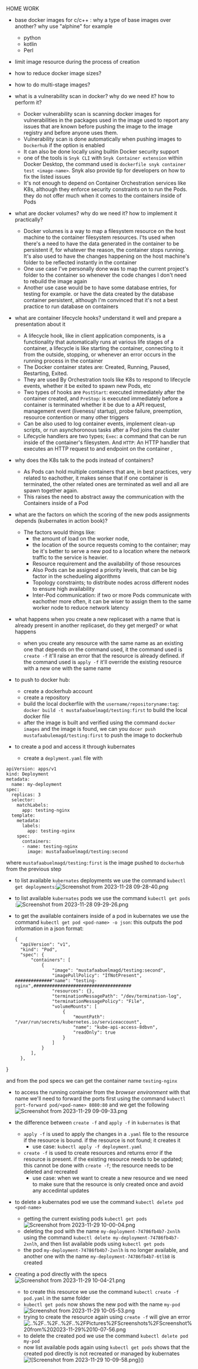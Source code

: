 HOME WORK

- base docker images for c/c++ : why a type of base images over another? why use "alphine" for example
	- python
	- kotlin
	- Perl
- limit image resource during the process of creation
- how to reduce docker image sizes?
- how to do multi-stage images?
- what is a vulnerability scan in docker? why do we need it? how to perform it?
	- Docker vulnerability scan is scanning docker images for vulnerabilities in the packages used in the image used to report any issues that are known before pushing the image to the image registry and before anyone uses them.
	- Vulnerability scan is done automatically when pushing images to `Dockerhub` if the option is enabled
	- It can also be done locally using builtin Docker security support 
	- one of the tools is `Snyk CLI` with `Snyk Container extension` within Docker Desktop, the command used is `dockerfile snyk container test <image-name>`. Snyk also provide tip for developers on how to fix the listed issues
	- It's not enough to depend on Container Orchestration services like K8s, although they enforce security constraints on to run the Pods. they do not offer much when it comes to the containers inside of Pods 



- what are docker volumes? why do we need it? how to implement it practically?
	- Docker volumes is a way to map a filesystem resource on the host machine to the container filesystem resources. I'ts used when there's a need to have the data generated in the container to be persistent if, for whatever the reason, the container stops running. It's also used to have the changes happening on the host machine's folder to be reflected instantly in the container
	- One use case I've personally done was to map the current project's folder to the container so whenever the code changes I don't need to rebuild the image again
	- Another use case would be to have some database entries, for testing for example. or have the data created by  the database container persistent, although I'm convinced that it's not a best practice to run database on containers  





- what are container lifecycle hooks? understand it well and prepare a presentation about it
	- A lifecycle hook, like in client application components, is a functionality that automatically runs at various life stages of a container, a lifecycle is like starting the container, connecting to it from the outside, stopping, or whenever an error occurs in the running process in the container
	- The Docker container states are: Created, Running, Paused, Restarting, Exited.
	- They are used By Orchestration tools like K8s to respond to lifecycle events, whether it be exited to spawn new Pods, etc
	- Two types of hooks are `PostStart`: executed immediately after the container created,  and `PreStop`: is executed immediately before a container is terminated whether it be due to a API request, management event (liveness/ startup), probe failure, preemption, resource contention or many other triggers 
	- Can be also used to log container events, implement clean-up scripts, or run asynchoronous tasks after a Pod joins the cluster
	- Lifecycle handlers are two types; `Exec`: a command that can be run inside of the container's filesystem.  And `HTTP`: An HTTP handler that executes an HTTP request to and endpoint on the container  , 


- why does the K8s talk to the pods instead of containers?
	- As Pods can hold multiple containers that are, in best practices, very related to eachother, it makes sense that if one container is terminated, the other related ones are terminated as well and all are spawn together again.
	- This raises the need to abstract away the communication with the Containers inside of a Pod



- what are the factors  on which the scoring of the new pods assignments depends (kubernates in action book)?
	- The factors would things like:
		- the amount of load on the worker node, 
		- the location of the source requests coming to the container; may be it's better to serve a new pod to a location where the network traffic to the service is heavier.
		- Resource requirement and the availability of those resources 
		- Also Pods can be assigned a priority levels, that can be big factor in the schedueling algorithms
		- Topology constraints; to distribute nodes across different nodes to ensure high availability 
		- Inter-Pod communication: if two or more Pods communicate with eachother more often, it can be wiser to assign them to the same worker node to reduce network latency



- what happens when you create a new replicaset with a name that is already present in another replicaset, do they get merged? or what happens
	- when you create any resource with the same name as an existing one that depends on the command used, it the command used is `create -f` it'll raise an error that the resource is already defined. if the command used is `apply -f` it'll override the existing resource with a new one with the same name




* to push to docker hub: 
	* create a dockerhub account 
	* create a repository
	* build the local dockerfile with the `username/repositoryname:tag`: `docker build -t mustafaabuelmagd/testing:first` to build the local docker file 
	* after the image is built and verified using the command `docker images` and the image is found, we can you ```docer push mustafaabulemagd/testing:first``` to push the image to dockerhub

* to create a pod and access it through kubernates
	* create a `deplyment.yaml` file with 
	
```
apiVersion: apps/v1
kind: Deployment
metadata:
  name: my-deployment
spec:
  replicas: 3
  selector:
    matchLabels:
      app: testing-nginx
  template:
    metadata:
      labels:
        app: testing-nginx
    spec:
      containers:
      - name: testing-nginx
        image: mustafaabuelmagd/testing:second

```
 where `mustafaabuelmagd/testing:first` is the image pushed to `dockerhub` from the previous step

* to list available `kubernates` deployments we use the command `kubectl get deployments`:![Screenshot from 2023-11-28 09-28-40.png](<Screenshot from 2023-11-28 09-28-40.png>)
* to list available `kubernates` pods we use the command `kubectl get pods` :![Screenshot from 2023-11-28 09-29-26.png](<Screenshot from 2023-11-28 09-29-26.png>)

* to get the available containers inside of a pod in kubernates we use the command `kubectl get pod <pod-name> -o json`: this outputs the pod information in a json format: 
  ```
  {
    "apiVersion": "v1",
    "kind": "Pod",
    "spec": {
        "containers": [
            {
                "image": "mustafaabuelmagd/testing:second",
                "imagePullPolicy": "IfNotPresent",
  ##############"name": "testing-nginx",#####################################
                "resources": {},
                "terminationMessagePath": "/dev/termination-log",
                "terminationMessagePolicy": "File",
                "volumeMounts": [
                    {
                        "mountPath": "/var/run/secrets/kubernetes.io/serviceaccount",
                        "name": "kube-api-access-8dbvn",
                        "readOnly": true
                    }
                ]
            }
        ],
    },
}

and from the pod specs we can get the container name `testing-nginx`
* to access the running container from the *browser environment* with that name we'll need to forward the ports first using the command `kubectl port-forward pod/<pod-name> 8080:80`  and we get the following ![Screenshot from 2023-11-29 09-09-33.png](<Screenshot from 2023-11-29 09-09-33.png>)
* the difference between `create -f` and `apply -f` in `kubernates` is that 
	* `apply -f` is used to apply the changes in a `.yaml` file to the resource if the resource is bound. if the resource is not found; it creates it 
		* use case: `kubectl apply -f deployment.yaml`
	* `create -f` is used to create resources and returns error if the resource is present. if the existing resource needs to be updated; this cannot be done with `create -f`; the resource needs to be deleted and recreated
		* use case: when we want to create a new resource and we need to make sure that the resource is only created once and avoid any accedintal updates

* to delete a kubernates pod we use the command `kubectl delete pod <pod-name>`
	* getting the current existing pods `kubectl get pods`![Screenshot from 2023-11-29 10-00-04.png](<Screenshot from 2023-11-29 10-00-04.png>)
	* deleting the pod with the name `my-deployment-74786fb4b7-2xnlh` using the command `kubectl delete my-deployment-74786fb4b7-2xnlh`, and then list available pods using `kubectl get pods` 
	* the pod `my-deployment-74786fb4b7-2xnlh` is no longer available, and another one with the name `my-deployment-74786fb4b7-6tlb8` is created

* creating a pod directly with the specs ![Screenshot from 2023-11-29 10-04-21.png](<Screenshot from 2023-11-29 10-04-21.png>)
	* to create this resource we use the command `kubectl create -f pod.yaml` in the same folder
	* `kubectl get pods` now shows the new pod with the name  `my-pod`  ![Screenshot from 2023-11-29 10-05-53.png](<Screenshot from 2023-11-29 10-05-53.png>)
	* trying to create the resource again using `create -f` will give an error ![..%2F..%2F..%2F..%2FPictures%2FScreenshots%2FScreenshot%20from%202023-11-29%2010-07-56.png](<Screenshot from 2023-11-29 10-07-56.png>)
	* to delete the created pod we use the command `kubectl delete pod my-pod`
	* now list available pods again using `kubectl get pods` shows that the created pod directly is not recreated or managed by kubernates ![!\[Screenshot from 2023-11-29 10-09-58.png\]()](<Screenshot from 2023-11-29 10-09-58.png>)
